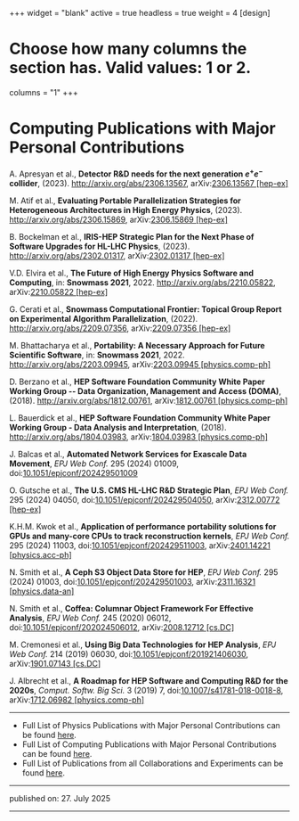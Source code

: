 +++
widget = "blank"
active = true
headless = true
weight = 4
[design]
  # Choose how many columns the section has. Valid values: 1 or 2.
  columns = "1"
+++

# Computing Publications with Major Personal Contributions


<!--#ref-Apresyan:2023frr-->
A. Apresyan et al., **Detector R&D needs for
the next generation $e^+e^-$ collider**, (2023).
<http://arxiv.org/abs/2306.13567>, arXiv:[2306.13567
\[hep-ex\]](http://arxiv.org/abs/2306.13567)

<!--#ref-Atif:2023zcw-->
M. Atif et al., **Evaluating Portable
Parallelization Strategies for Heterogeneous Architectures in High
Energy Physics**, (2023). <http://arxiv.org/abs/2306.15869>,
arXiv:[2306.15869 \[hep-ex\]](http://arxiv.org/abs/2306.15869)

<!--#ref-Bockelman:2023gbj-->
B. Bockelman et al., **IRIS-HEP Strategic
Plan for the Next Phase of Software Upgrades for HL-LHC Physics**,
(2023). <http://arxiv.org/abs/2302.01317>, arXiv:[2302.01317
\[hep-ex\]](http://arxiv.org/abs/2302.01317)

<!--#ref-Elvira:2022wyn-->
V.D. Elvira et al., **The Future of High Energy
Physics Software and Computing**, in: **Snowmass 2021**, 2022.
<http://arxiv.org/abs/2210.05822>, arXiv:[2210.05822
\[hep-ex\]](http://arxiv.org/abs/2210.05822)

<!--#ref-Cerati:2022wiv-->
G. Cerati et al., **Snowmass Computational
Frontier: Topical Group Report on Experimental Algorithm
Parallelization**, (2022). <http://arxiv.org/abs/2209.07356>,
arXiv:[2209.07356 \[hep-ex\]](http://arxiv.org/abs/2209.07356)

<!--#ref-Bhattacharya:2022qgj-->
M. Bhattacharya et al., **Portability: A
Necessary Approach for Future Scientific Software**, in: **Snowmass
2021**, 2022. <http://arxiv.org/abs/2203.09945>, arXiv:[2203.09945
\[physics.comp-ph\]](http://arxiv.org/abs/2203.09945)

<!--#ref-Berzano:2018xaa-->
D. Berzano et al., **HEP Software Foundation
Community White Paper Working Group -- Data Organization, Management and
Access (DOMA)**, (2018). <http://arxiv.org/abs/1812.00761>,
arXiv:[1812.00761 \[physics.comp-ph\]](http://arxiv.org/abs/1812.00761)

<!--#ref-HEPSoftwareFoundation:2018xvc-->
L. Bauerdick et al., **HEP
Software Foundation Community White Paper Working Group - Data Analysis
and Interpretation**, (2018). <http://arxiv.org/abs/1804.03983>,
arXiv:[1804.03983 \[physics.comp-ph\]](http://arxiv.org/abs/1804.03983)

<!--#ref-CMS:2024juo-->
J. Balcas et al., **Automated Network Services for
Exascale Data Movement**, *EPJ Web Conf.* 295 (2024) 01009,
doi:[10.1051/epjconf/202429501009](https://doi.org/10.1051/epjconf/202429501009)

<!--#ref-Gutsche:2023cth-->
O. Gutsche et al., **The U.S. CMS HL-LHC R&D
Strategic Plan**, *EPJ Web Conf.* 295 (2024) 04050,
doi:[10.1051/epjconf/202429504050](https://doi.org/10.1051/epjconf/202429504050),
arXiv:[2312.00772 \[hep-ex\]](http://arxiv.org/abs/2312.00772)

<!--#ref-Kwok:2024dgx-->
K.H.M. Kwok et al., **Application of performance
portability solutions for GPUs and many-core CPUs to track
reconstruction kernels**, *EPJ Web Conf.* 295 (2024) 11003,
doi:[10.1051/epjconf/202429511003](https://doi.org/10.1051/epjconf/202429511003),
arXiv:[2401.14221 \[physics.acc-ph\]](http://arxiv.org/abs/2401.14221)

<!--#ref-Smith:2023mrq-->
N. Smith et al., **A Ceph S3 Object Data Store
for HEP**, *EPJ Web Conf.* 295 (2024) 01003,
doi:[10.1051/epjconf/202429501003](https://doi.org/10.1051/epjconf/202429501003),
arXiv:[2311.16321 \[physics.data-an\]](http://arxiv.org/abs/2311.16321)

<!--#ref-CMS:2020kpn-->
N. Smith et al., **Coffea: Columnar Object
Framework For Effective Analysis**, *EPJ Web Conf.* 245 (2020) 06012,
doi:[10.1051/epjconf/202024506012](https://doi.org/10.1051/epjconf/202024506012),
arXiv:[2008.12712 \[cs.DC\]](http://arxiv.org/abs/2008.12712)

<!--#ref-Cremonesi:2019pdq-->
M. Cremonesi et al., **Using Big Data
Technologies for HEP Analysis**, *EPJ Web Conf.* 214 (2019) 06030,
doi:[10.1051/epjconf/201921406030](https://doi.org/10.1051/epjconf/201921406030),
arXiv:[1901.07143 \[cs.DC\]](http://arxiv.org/abs/1901.07143)

<!--#ref-HEPSoftwareFoundation:2017ggl-->
J. Albrecht et al., **A Roadmap
for HEP Software and Computing R&D for the 2020s**, *Comput. Softw. Big
Sci.* 3 (2019) 7,
doi:[10.1007/s41781-018-0018-8](https://doi.org/10.1007/s41781-018-0018-8),
arXiv:[1712.06982 \[physics.comp-ph\]](http://arxiv.org/abs/1712.06982)


----------

* Full List of Physics Publications with Major Personal Contributions can be found [here](https://github.com/gutsche/ForThePublic/raw/master/publication_list/physics_publication_list.pdf).
* Full List of Computing Publications with Major Personal Contributions can be found [here](https://github.com/gutsche/ForThePublic/raw/master/publication_list/computing_publication_list.pdf).
* Full List of Publications from all Collaborations and Experiments can be found [here](https://github.com/gutsche/ForThePublic/raw/master/publication_list/experiment_publication_list.pdf).

----------

published on: 27. July 2025

----------
